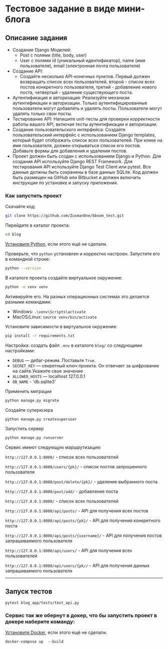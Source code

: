 # Тестовое задание в виде мини-блога


## Описание задания

-  Создание Django Моделей: 
    - Post с полями (title, body, user) 
    - User с полями id (уникальный идентификатор), name (имя пользователя), email (электронная почта пользователя)
- Создание API: 
    - Создайте несколько API-конечных пунктов. Первый должен возвращать список всех пользователей, второй - список всех постов конкретного пользователя, третий - добавление нового поста, четвертый - удаление существующего поста.
- Аутентификация и авторизация: Реализуйте механизм аутентификации и авторизации. Только аутентифицированные 
      пользователи могут добавлять и удалять посты. Пользователи могут удалять только свои посты.
- Тестирование API: Напишите unit-тесты для проверки корректности работы вашего API, включая тесты аутентификации и авторизации.
- Создание пользовательского интерфейса: Создайте пользовательский интерфейс с использованием Django templates, который будет отображать список всех пользователей. При клике на имя пользователя, должен открываться список его постов. Добавьте формы для добавления и удаления постов.
- Проект должен быть создан с использованием Django и Python.
Для создания API используйте Django REST Framework.
Для тестирования API используйте Django Test Client или pytest.
Все данные должны быть сохранены в базе данных SQLite.
Код должен быть размещен на GitHub или Bitbucket и должен включать инструкции по установке и запуску приложения.


### Как запустить проект
Скачайте код:
```sh
git clone https://github.com/ZusmanOne/bboom_test.git
```

Перейдите в каталог проекта:
```sh
cd blog
```
[Установите Python](https://www.python.org/), если этого ещё не сделали.

Проверьте, что `python` установлен и корректно настроен. Запустите его в командной строке:
```sh
python --version
```

В каталоге проекта создайте виртуальное окружение:
```sh
python -m venv venv
```
Активируйте его. На разных операционных системах это делается разными командами:

- Windows: `.\venv\Scripts\activate`
- MacOS/Linux: `source venv/bin/activate`

Установите зависимости в виртуальное окружение:
```sh
pip install -r requirements.txt
```
Настройка: создать файл `.env` в каталоге `blog/` со следующими настройками:

- `DEBUG` — дебаг-режим. Поставьте `True`.
- `SECRET_KEY` — секретный ключ проекта. Он отвечает за шифрование на сайте.Укажите свое значение 
- `ALLOWED_HOSTS` — localhost 127.0.0.1
- `DB_NAME` - 'db.sqlite3'



Применить миграции

```sh
python manage.py migrate
```

Создайте суперюзера
```sh
python manage.py createsuperuser
```

Запустить сервер
```sh
python manage.py runserver
```

Сервис имеют следующую маршрутизацию

```http://127.0.0.1:8000/``` - список всех пользователей

```http://127.0.0.1:8000/users/{pk}/``` - список постов запрошенного пользователя

```http://127.0.0.1:8000/post/delete/{pk}/``` - удаление выбранного поста

```http://127.0.0.1:8000/post/add/``` - добавление поста

```http://127.0.0.1:8000/``` - список всех пользователей

```http://127.0.0.1:8000/api/posts/``` - API для получения всех постов

```http://127.0.0.1:8000/api/posts/{pk}/``` - API для получения конкретного поста

```http://127.0.0.1:8000/api/posts/{username}/``` - API для получения постов запрашиваемого пользователя

```http://127.0.0.1:8000/api/users/``` - API для получения всех пользователей

```http://127.0.0.1:8000/api/users/{pk//``` - API для получения данных запрашиваемого пользователя



***
## Запуск тестов
``` 
pytest blog_app/tests/test_api.py

```
### Сервис так же обернут в докер, что бы запустить проект в докере наберите команду:
[Установите Docker](https://docs.docker.com/engine/install/), если этого ещё не сделали.
``` 
docker-compose up  --build
```


